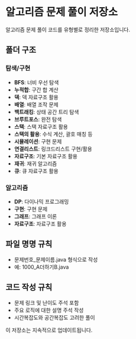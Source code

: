 # 알고리즘 문제 풀이 저장소

알고리즘 문제 풀이 코드를 유형별로 정리한 저장소입니다.

## 폴더 구조

### 탐색/구현
- **BFS**: 너비 우선 탐색
- **누적합**: 구간 합 계산
- **덱**: 덱 자료구조 활용
- **배열**: 배열 조작 문제
- **백트래킹**: 상태 공간 트리 탐색
- **브루트포스**: 완전 탐색
- **스택**: 스택 자료구조 활용
- **스택의 활용**: 수식 계산, 괄호 매칭 등
- **시뮬레이션**: 구현 문제
- **연결리스트**: 링크드리스트 구현/활용
- **자료구조**: 기본 자료구조 활용
- **재귀**: 재귀 알고리즘
- **큐**: 큐 자료구조 활용

### 알고리즘
- **DP**: 다이나믹 프로그래밍
- **구현**: 구현 문제
- **그래프**: 그래프 이론
- **자료구조**: 자료구조 활용

## 파일 명명 규칙
- 문제번호_문제이름.java 형식으로 작성
- 예: 1000_A더하기B.java

## 코드 작성 규칙
- 문제 링크 및 난이도 주석 포함
- 주요 로직에 대한 설명 주석 작성
- 시간복잡도와 공간복잡도 고려한 풀이

이 저장소는 지속적으로 업데이트됩니다.
